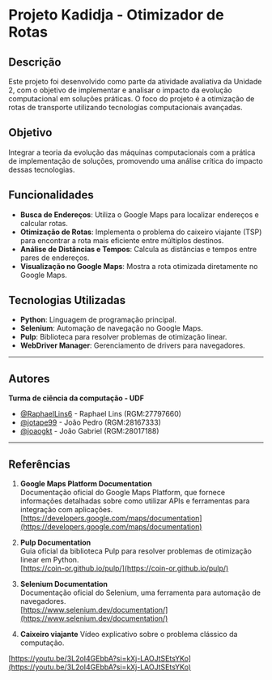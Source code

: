 # Projeto Kadidja - Otimizador de Rotas

## Descrição

Este projeto foi desenvolvido como parte da atividade avaliativa da Unidade 2, com o objetivo de implementar e analisar o impacto da evolução computacional em soluções práticas. O foco do projeto é a otimização de rotas de transporte utilizando tecnologias computacionais avançadas.

## Objetivo

Integrar a teoria da evolução das máquinas computacionais com a prática de implementação de soluções, promovendo uma análise crítica do impacto dessas tecnologias.


## Funcionalidades

- **Busca de Endereços**: Utiliza o Google Maps para localizar endereços e calcular rotas.
- **Otimização de Rotas**: Implementa o problema do caixeiro viajante (TSP) para encontrar a rota mais eficiente entre múltiplos destinos.
- **Análise de Distâncias e Tempos**: Calcula as distâncias e tempos entre pares de endereços.
- **Visualização no Google Maps**: Mostra a rota otimizada diretamente no Google Maps.

## Tecnologias Utilizadas

- **Python**: Linguagem de programação principal.
- **Selenium**: Automação de navegação no Google Maps.
- **Pulp**: Biblioteca para resolver problemas de otimização linear.
- **WebDriver Manager**: Gerenciamento de drivers para navegadores.

---

## Autores

**Turma de ciência da computação - UDF**
- [@RaphaelLins6](https://www.github.com/RaphaelLins6) - Raphael Lins (RGM:27797660)
- [@jotape99](https://www.github.com/jotape99) - João Pedro (RGM:28167333)
- [@joaogkt](https://www.github.com/joaogkt) - João Gabriel (RGM:28017188)

---

## Referências

1. **Google Maps Platform Documentation**  
   Documentação oficial do Google Maps Platform, que fornece informações detalhadas sobre como utilizar APIs e ferramentas para integração com aplicações.  
   [https://developers.google.com/maps/documentation](https://developers.google.com/maps/documentation)

2. **Pulp Documentation**  
   Guia oficial da biblioteca Pulp para resolver problemas de otimização linear em Python.  
   [https://coin-or.github.io/pulp/](https://coin-or.github.io/pulp/)

3. **Selenium Documentation**  
   Documentação oficial do Selenium, uma ferramenta para automação de navegadores.  
   [https://www.selenium.dev/documentation/](https://www.selenium.dev/documentation/)

4. **Caixeiro viajante**
 Vídeo explicativo sobre o problema clássico da computação.

[https://youtu.be/3L2oI4GEbbA?si=kXj-LAOJtSEtsYKo](https://youtu.be/3L2oI4GEbbA?si=kXj-LAOJtSEtsYKo)